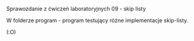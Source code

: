 Sprawozdanie z ćwiczeń laboratoryjnych 09 - skip listy

W folderze program - program testujący różne implementacje skip-listy. 

(:O)
